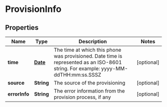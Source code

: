 
# ProvisionInfo

## Properties
Name | Type | Description | Notes
------------ | ------------- | ------------- | -------------
**time** | [**Date**](Date.md) | The time at which this phone was provisioned. Date time is represented as an ISO-8601 string. For example: yyyy-MM-ddTHH:mm:ss.SSSZ |  [optional]
**source** | **String** | The source of the provisioning |  [optional]
**errorInfo** | **String** | The error information from the provision process, if any |  [optional]



